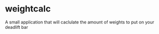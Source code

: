 # weightcalc
A small application that will caclulate the amount of weights to put on your deadlift bar
